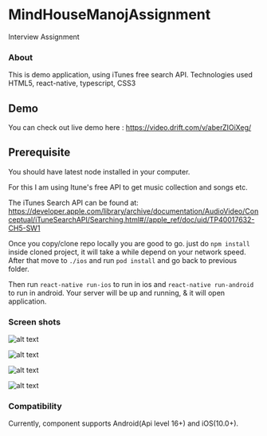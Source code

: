 # MindHouseManojAssignment

Interview Assignment

### About

This is demo application, using iTunes free search API. Technologies used HTML5, react-native, typescript, CSS3

## Demo

You can check out live demo here : https://video.drift.com/v/aberZIOiXeg/

## Prerequisite

You should have latest node installed in your computer.

For this I am using Itune's free API to get music collection and songs etc.

The iTunes Search API can be found at:
https://developer.apple.com/library/archive/documentation/AudioVideo/Conceptual/iTuneSearchAPI/Searching.html#//apple_ref/doc/uid/TP40017632-CH5-SW1

Once you copy/clone repo locally you are good to go. just do `npm install` inside cloned project, it will take a while depend on your network speed. After that move to `./ios` and run `pod install` and go back to previous folder.

Then run `react-native run-ios` to run in ios and `react-native run-android` to run in android. Your server will be up and running, & it will open application.

### Screen shots

![alt text][one]

[one]: screenshots/001.png 'One'

![alt text][two]

[two]: screenshots/002.png 'Two'

![alt text][three]

[three]: screenshots/003.png 'Three'

![alt text][four]

[four]: screenshots/004.png 'Four'

### Compatibility

Currently, component supports Android(Api level 16+) and iOS(10.0+).
